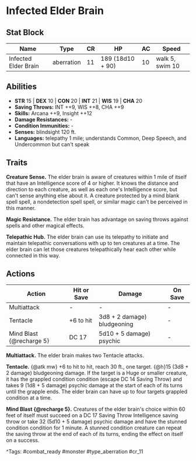 # Infected Elder Brain

## Stat Block

| Name | Type | CR | HP | AC | Speed |
|------|------|----|----|----|-------|
| Infected Elder Brain | aberration | 11 | 189 (18d10 + 90) | 10 | walk 5, swim 10 |

## Abilities

- **STR** 15 | **DEX** 10 | **CON** 20 | **INT** 21 | **WIS** 19 | **CHA** 20
- **Saving Throws:** INT ++9, WIS ++8, CHA ++9  
- **Skills:** Arcana ++9, Insight ++12  
- **Damage Resistances:** -  
- **Condition Immunities:** -  
- **Senses:** blindsight 120 ft.  
- **Languages:** telepathy 1 mile; understands Common, Deep Speech, and Undercommon but can't speak

## Traits

**Creature Sense.** The elder brain is aware of creatures within 1 mile of itself that have an Intelligence score of 4 or higher. It knows the distance and direction to each creature, as well as each one's Intelligence score, but can't sense anything else about it. A creature protected by a mind blank spell spell, a nondetection spell spell, or similar magic can't be perceived in this manner.

**Magic Resistance.** The elder brain has advantage on saving throws against spells and other magical effects.

**Telepathic Hub.** The elder brain can use its telepathy to initiate and maintain telepathic conversations with up to ten creatures at a time. The elder brain can let those creatures telepathically hear each other while connected in this way.


## Actions

| Action | Hit or Save | Damage | On Save |
|--------|--------------|--------|----------|
| Multiattack | - | - | - |
| Tentacle | +6 to hit | 3d8 + 2 damage) bludgeoning | - |
| Mind Blast {@recharge 5} | DC 17 | 5d10 + 5 damage) psychic | - |

**Multiattack.** The elder brain makes two Tentacle attacks.

**Tentacle.** {@atk mw} +6 to hit to hit, reach 30 ft., one target. {@h}15 (3d8 + 2 damage) bludgeoning damage. If the target is a Huge or smaller creature, it has the grappled condition condition (escape DC 14 Saving Throw) and takes 9 (1d8 + 5 damage) psychic damage at the start of each of its turns until the grapple ends. The elder brain can have up to four targets grappled condition at a time.

**Mind Blast {@recharge 5}.** Creatures of the elder brain's choice within 60 feet of itself must succeed on a DC 17 Saving Throw Intelligence saving throw or take 32 (5d10 + 5 damage) psychic damage and have the stunned condition condition for 1 minute. A stunned condition creature can repeat the saving throw at the end of each of its turns, ending the effect on itself on a success.


^Tags: #combat_ready #monster #type_aberration #cr_11